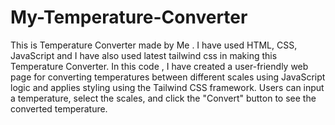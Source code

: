 # My-Temperature-Converter
This is Temperature Converter made by Me . I have used HTML, CSS, JavaScript and I have also used latest tailwind css in making this Temperature Converter.
In this code , I have created a user-friendly web page for converting temperatures between different scales using JavaScript logic and applies styling using the Tailwind CSS framework. Users can input a temperature, select the scales, and click the "Convert" button to see the converted temperature.
